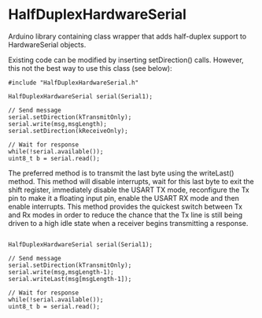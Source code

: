 # HalfDuplexHardwareSerial
Arduino library containing class wrapper that adds half-duplex support to HardwareSerial objects.

Existing code can be modified by inserting setDirection() calls. However, this not the best way to use this class (see below):

```
#include "HalfDuplexHardwareSerial.h"

HalfDuplexHardwareSerial serial(Serial1);

// Send message
serial.setDirection(kTransmitOnly);
serial.write(msg,msgLength);
serial.setDirection(kReceiveOnly);

// Wait for response
while(!serial.available());
uint8_t b = serial.read();

```

The preferred method is to transmit the last byte using the writeLast() method. This method will
disable interrupts, wait for this last byte to exit the shift register, immediately disable the USART TX mode,
reconfigure the Tx pin to make it a floating input pin, enable the USART RX mode and then enable interrupts.
This method provides the quickest switch between Tx and Rx modes in order to reduce the chance that the Tx line
is still being driven to a high idle state when a receiver begins transmitting a response.

```

HalfDuplexHardwareSerial serial(Serial1);

// Send message
serial.setDirection(kTransmitOnly);
serial.write(msg,msgLength-1);
serial.writeLast(msg[msgLength-1]);

// Wait for response
while(!serial.available());
uint8_t b = serial.read();

```
